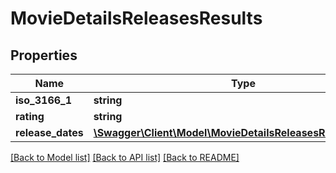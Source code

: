 # MovieDetailsReleasesResults

## Properties
Name | Type | Description | Notes
------------ | ------------- | ------------- | -------------
**iso_3166_1** | **string** |  | [optional] 
**rating** | **string** |  | [optional] 
**release_dates** | [**\Swagger\Client\Model\MovieDetailsReleasesReleaseDates[]**](MovieDetailsReleasesReleaseDates.md) |  | [optional] 

[[Back to Model list]](../../README.md#documentation-for-models) [[Back to API list]](../../README.md#documentation-for-api-endpoints) [[Back to README]](../../README.md)

